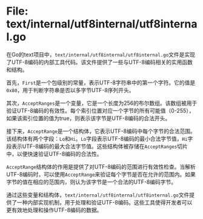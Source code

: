 # File: text/internal/utf8internal/utf8internal.go

在Go的text项目中，`text/internal/utf8internal/utf8internal.go`文件是实现了UTF-8编码的内部工具代码。该文件提供了一些与UTF-8编码相关的实用函数和结构。

首先，`First`是一个包级别的常量，表示UTF-8字符串中的第一个字符。它的值是`0x80`，用于判断字符串是否以多字节UTF-8序列开头。

其次，`AcceptRanges`是一个变量，它是一个长度为256的布尔数组。该数组被用于验证UTF-8编码的有效性。每个索引位置对应一个字节的所有可能值（0-255），如果该索引位置的值为true，则表示该字节是UTF-8编码的合法开头。

接下来，`AcceptRange`是一个结构体，它表示UTF-8编码中每个字节的合法范围。该结构体有两个字段：`Lo`和`Hi`。`Lo`字段表示UTF-8编码的最小合法字节值，`Hi`字段表示UTF-8编码的最大合法字节值。这些结构体被存储在`AcceptRanges`切片中，以便快速验证UTF-8编码的合法性。

`AcceptRange`结构体的作用是提供了对UTF-8编码的范围进行有效性检查。当解析UTF-8编码时，可以使用`AcceptRange`来验证每个字节是否在允许的范围内。如果字节的值在相应的范围内，则认为该字节是一个合法的UTF-8编码字节。

通过这些变量和结构体，`text/internal/utf8internal/utf8internal.go`文件提供了一种内部实现机制，用于处理和验证UTF-8编码。这些工具使得开发者可以更有效地处理和操作UTF-8编码的数据。

